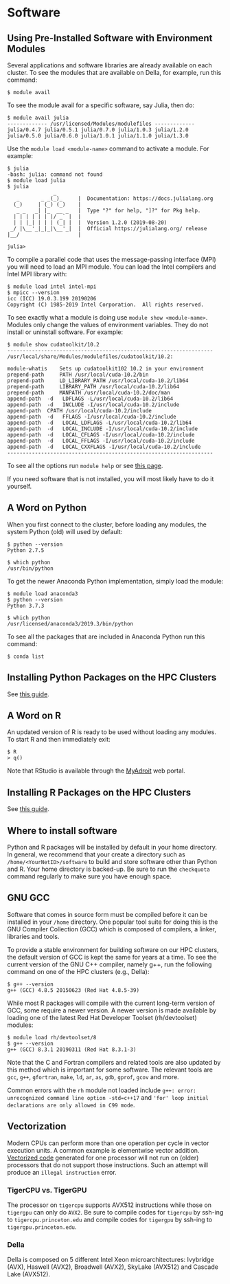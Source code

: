 # Software

## Using Pre-Installed Software with Environment Modules

Several applications and software libraries are already available on each cluster. To see the modules that are available on Della, for example, run this command:

```
$ module avail
```

To see the module avail for a specific software, say Julia, then do:

```
$ module avail julia
------------- /usr/licensed/Modules/modulefiles -------------
julia/0.4.7 julia/0.5.1 julia/0.7.0 julia/1.0.3 julia/1.2.0
julia/0.5.0 julia/0.6.0 julia/1.0.1 julia/1.1.0 julia/1.3.0
```

Use the `module load <module-name>` command to activate a module. For example:

```
$ julia
-bash: julia: command not found
$ module load julia
$ julia
               _
   _       _ _(_)_     |  Documentation: https://docs.julialang.org
  (_)     | (_) (_)    |
   _ _   _| |_  __ _   |  Type "?" for help, "]?" for Pkg help.
  | | | | | | |/ _` |  |
  | | |_| | | | (_| |  |  Version 1.2.0 (2019-08-20)
 _/ |\__'_|_|_|\__'_|  |  Official https://julialang.org/ release
|__/                   |

julia>
```

To compile a parallel code that uses the message-passing interface (MPI) you will need to load an MPI module. You can load the Intel compilers and Intel MPI library with:

```
$ module load intel intel-mpi
$ mpicc --version
icc (ICC) 19.0.3.199 20190206
Copyright (C) 1985-2019 Intel Corporation.  All rights reserved.
```

To see exactly what a module is doing use `module show <module-name>`. Modules only change the values of environment variables. They do not install or uninstall software. For example:

```
$ module show cudatoolkit/10.2
-------------------------------------------------------------------
/usr/local/share/Modules/modulefiles/cudatoolkit/10.2:

module-whatis	 Sets up cudatoolkit102 10.2 in your environment 
prepend-path	 PATH /usr/local/cuda-10.2/bin 
prepend-path	 LD_LIBRARY_PATH /usr/local/cuda-10.2/lib64 
prepend-path	 LIBRARY_PATH /usr/local/cuda-10.2/lib64 
prepend-path	 MANPATH /usr/local/cuda-10.2/doc/man 
append-path	 -d   LDFLAGS -L/usr/local/cuda-10.2/lib64 
append-path	 -d   INCLUDE -I/usr/local/cuda-10.2/include 
append-path	 CPATH /usr/local/cuda-10.2/include 
append-path	 -d   FFLAGS -I/usr/local/cuda-10.2/include 
append-path	 -d   LOCAL_LDFLAGS -L/usr/local/cuda-10.2/lib64 
append-path	 -d   LOCAL_INCLUDE -I/usr/local/cuda-10.2/include 
append-path	 -d   LOCAL_CFLAGS -I/usr/local/cuda-10.2/include 
append-path	 -d   LOCAL_FFLAGS -I/usr/local/cuda-10.2/include 
append-path	 -d   LOCAL_CXXFLAGS -I/usr/local/cuda-10.2/include 
-------------------------------------------------------------------
```

To see all the options run `module help` or see [this page](https://researchcomputing.princeton.edu/faq/using-environment-modules).

If you need software that is not installed, you will most likely have to do it yourself.

## A Word on Python

When you first connect to the cluster, before loading any modules, the system Python (old) will used by default:

```
$ python --version
Python 2.7.5

$ which python
/usr/bin/python
```

To get the newer Anaconda Python implementation, simply load the module:

```
$ module load anaconda3
$ python --version
Python 3.7.3

$ which python
/usr/licensed/anaconda3/2019.3/bin/python
```

To see all the packages that are included in Anaconda Python run this command:

```
$ conda list
```

## Installing Python Packages on the HPC Clusters

See [this guide](https://github.com/PrincetonUniversity/installing_python_packages).

## A Word on R

An updated version of R is ready to be used without loading any modules. To start R and then immediately exit:

```
$ R
> q()
```

Note that RStudio is available through the [MyAdroit](https://myadroit.princeton.edu) web portal.

## Installing R Packages on the HPC Clusters

See [this guide](https://github.com/PrincetonUniversity/installing_R_packages).

## Where to install software

Python and R packages will be installed by default in your home directory. In general, we recommend that your create a directory such as `/home/<YourNetID>/software` to build and store software other than Python and R. Your home directory is backed-up. Be sure to run the `checkquota` command regularly to make sure you have enough space.

## GNU GCC

Software that comes in source form must be compiled before it can be installed in your `/home` directory. One popular tool suite for doing this is the GNU Compiler Collection (GCC) which is composed of compilers, a linker, libraries and tools.

To provide a stable environment for building software on our HPC clusters, the default version of GCC is kept the same for years at a time. To see the current version of the GNU C++ compiler, namely g++, run the following command on one of the HPC clusters (e.g., Della):

```
$ g++ --version
g++ (GCC) 4.8.5 20150623 (Red Hat 4.8.5-39)
```

While most R packages will compile with the current long-term version of GCC, some require a newer version. A newer version is made available by loading one of the latest Red Hat Developer Toolset (rh/devtoolset) modules:

```
$ module load rh/devtoolset/8
$ g++ --version
g++ (GCC) 8.3.1 20190311 (Red Hat 8.3.1-3)
```

Note that the C and Fortran compilers and related tools are also updated by this method which is important for some software. The relevant tools are `gcc`, `g++`, `gfortran`, `make`, `ld`, `ar`, `as`, `gdb`, `gprof`, `gcov` and more.

Common errors with the `rh` module not loaded include `g++: error: unrecognized command line option -std=c++17` and `'for' loop initial declarations are only allowed in C99 mode`.

## Vectorization

Modern CPUs can perform more than one operation per cycle in vector execution units. A common example is elementwise vector addition. [Vectorized code](https://en.wikipedia.org/wiki/Automatic_vectorization) generated for one processor will not run on (older) processors that do not support those instructions. Such an attempt will produce an `illegal instruction` error.

### TigerCPU vs. TigerGPU

The processor on `tigercpu` supports AVX512 instructions while those on `tigergpu` can only do `AVX2`. Be sure to compile codes for `tigercpu` by ssh-ing to `tigercpu.princeton.edu` and compile codes for `tigergpu` by ssh-ing to `tigergpu.princeton.edu`.

### Della

Della is composed on 5 different Intel Xeon microarchitectures: Ivybridge (AVX), Haswell (AVX2), Broadwell (AVX2), SkyLake (AVX512) and Cascade Lake (AVX512).
